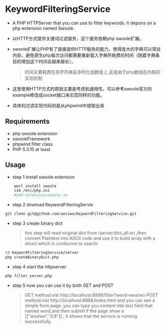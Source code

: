 KeywordFilteringService
=====

* A PHP HTTPServer that you can use to filter keywords. It depons on a php extension named Swoole.

* 以HTTP方式提供关键词过滤服务，这个服务依赖php swoole扩展。
* swoole扩展让PHP有了直接提供HTTP服务的能力，使得庞大的字典可以常驻内存，避免原生php每次访问都需要重新载入字典所耗费的时间（随着字典条目的增加这个时间会越来越长）。
    
    >时间主要耗费在将字符串反序列化成数组上,这是由于php数组在内核的实现机制
* 这里使用HTTP方式的原因主要是考虑到通用性，可以参考swoole官方的example修改成socket接口来实现同样的功能。
* 具体的过滤实现代码则是从phpwind中提取出来 
## Requirements

* php swoole extension
* swooleFramework
* phpwind filter class
* PHP 5.3.10 at least
## Usage
* step 1 install swoole extension
    
```bash
    pecl install swoole
    vim /etc/php.ini 
    #add extension=swoole.so  
```
* step 2 dowload KeywordFilteringServie
```bash
git clone git@github.com:wosiwo/KeywordFilteringService.git
```
* step 3 create binary dict 

    >this step will read original dict from /server/dict_all.txt ,then convert Plaintext into ASCII code and use it to  build array with a struct which is conducive to search 
```bash
cd KeywordFilteringService/server
php createBinaryDict.php
```
* step 4 start the httpserver
```bash
php filter_server.php
```
* step 5 now you can use it by both GET and POST 
    
    >GET method:vist http://localhost:8888/filter?word=wosiwo
    >POST method:vist http://localhost:8888/index.html and you can see a simple form page ,you can type you content into text field that named word,and then submit 
    >if the page show a [["wosiwo","0.8"]] , it shows that the service is running successfully.


